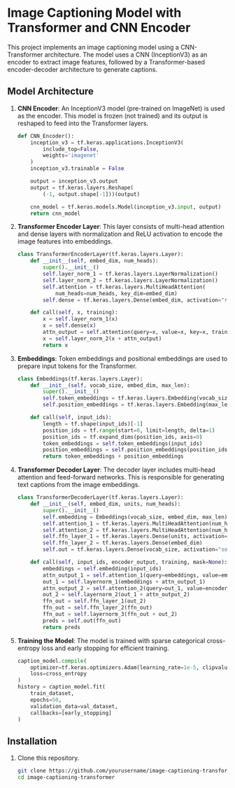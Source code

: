 # Image Captioning Model with Transformer and CNN Encoder

This project implements an image captioning model using a CNN-Transformer architecture. The model uses a CNN (InceptionV3) as an encoder to extract image features, followed by a Transformer-based encoder-decoder architecture to generate captions.

## Model Architecture

1. **CNN Encoder**: An InceptionV3 model (pre-trained on ImageNet) is used as the encoder. This model is frozen (not trained) and its output is reshaped to feed into the Transformer layers.
   
    ```python
    def CNN_Encoder():
        inception_v3 = tf.keras.applications.InceptionV3(
            include_top=False,
            weights='imagenet'
        )
        inception_v3.trainable = False

        output = inception_v3.output
        output = tf.keras.layers.Reshape(
            (-1, output.shape[-1]))(output)

        cnn_model = tf.keras.models.Model(inception_v3.input, output)
        return cnn_model
    ```

2. **Transformer Encoder Layer**: This layer consists of multi-head attention and dense layers with normalization and ReLU activation to encode the image features into embeddings.
   
    ```python
    class TransformerEncoderLayer(tf.keras.layers.Layer):
        def __init__(self, embed_dim, num_heads):
            super().__init__()
            self.layer_norm_1 = tf.keras.layers.LayerNormalization()
            self.layer_norm_2 = tf.keras.layers.LayerNormalization()
            self.attention = tf.keras.layers.MultiHeadAttention(
                num_heads=num_heads, key_dim=embed_dim)
            self.dense = tf.keras.layers.Dense(embed_dim, activation="relu")

        def call(self, x, training):
            x = self.layer_norm_1(x)
            x = self.dense(x)
            attn_output = self.attention(query=x, value=x, key=x, training=training)
            x = self.layer_norm_2(x + attn_output)
            return x
    ```

3. **Embeddings**: Token embeddings and positional embeddings are used to prepare input tokens for the Transformer.
   
    ```python
    class Embeddings(tf.keras.layers.Layer):
        def __init__(self, vocab_size, embed_dim, max_len):
            super().__init__()
            self.token_embeddings = tf.keras.layers.Embedding(vocab_size, embed_dim)
            self.position_embeddings = tf.keras.layers.Embedding(max_len, embed_dim)

        def call(self, input_ids):
            length = tf.shape(input_ids)[-1]
            position_ids = tf.range(start=0, limit=length, delta=1)
            position_ids = tf.expand_dims(position_ids, axis=0)
            token_embeddings = self.token_embeddings(input_ids)
            position_embeddings = self.position_embeddings(position_ids)
            return token_embeddings + position_embeddings
    ```

4. **Transformer Decoder Layer**: The decoder layer includes multi-head attention and feed-forward networks. This is responsible for generating text captions from the image embeddings.

    ```python
    class TransformerDecoderLayer(tf.keras.layers.Layer):
        def __init__(self, embed_dim, units, num_heads):
            super().__init__()
            self.embedding = Embeddings(vocab_size, embed_dim, max_len)
            self.attention_1 = tf.keras.layers.MultiHeadAttention(num_heads=num_heads, key_dim=embed_dim)
            self.attention_2 = tf.keras.layers.MultiHeadAttention(num_heads=num_heads, key_dim=embed_dim)
            self.ffn_layer_1 = tf.keras.layers.Dense(units, activation="relu")
            self.ffn_layer_2 = tf.keras.layers.Dense(embed_dim)
            self.out = tf.keras.layers.Dense(vocab_size, activation="softmax")

        def call(self, input_ids, encoder_output, training, mask=None):
            embeddings = self.embedding(input_ids)
            attn_output_1 = self.attention_1(query=embeddings, value=embeddings, key=embeddings, training=training)
            out_1 = self.layernorm_1(embeddings + attn_output_1)
            attn_output_2 = self.attention_2(query=out_1, value=encoder_output, key=encoder_output, training=training)
            out_2 = self.layernorm_2(out_1 + attn_output_2)
            ffn_out = self.ffn_layer_1(out_2)
            ffn_out = self.ffn_layer_2(ffn_out)
            ffn_out = self.layernorm_3(ffn_out + out_2)
            preds = self.out(ffn_out)
            return preds
    ```

5. **Training the Model**: The model is trained with sparse categorical cross-entropy loss and early stopping for efficient training.

    ```python
    caption_model.compile(
        optimizer=tf.keras.optimizers.Adam(learning_rate=1e-5, clipvalue=1.0),
        loss=cross_entropy
    )
    history = caption_model.fit(
        train_dataset,
        epochs=50,
        validation_data=val_dataset,
        callbacks=[early_stopping]
    )
    ```

## Installation

1. Clone this repository.
   ```bash
   git clone https://github.com/yourusername/image-captioning-transformer.git
   cd image-captioning-transformer
